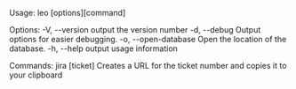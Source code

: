 Usage: leo [options][command]

Options:
-V, --version output the version number
-d, --debug Output options for easier debugging.
-o, --open-database Open the location of the database.
-h, --help output usage information

Commands:
jira [ticket] Creates a URL for the ticket number and copies it to your clipboard
